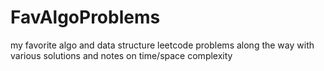 # FavAlgoProblems
my favorite algo and data structure leetcode problems along the way with various solutions and notes on time/space complexity

